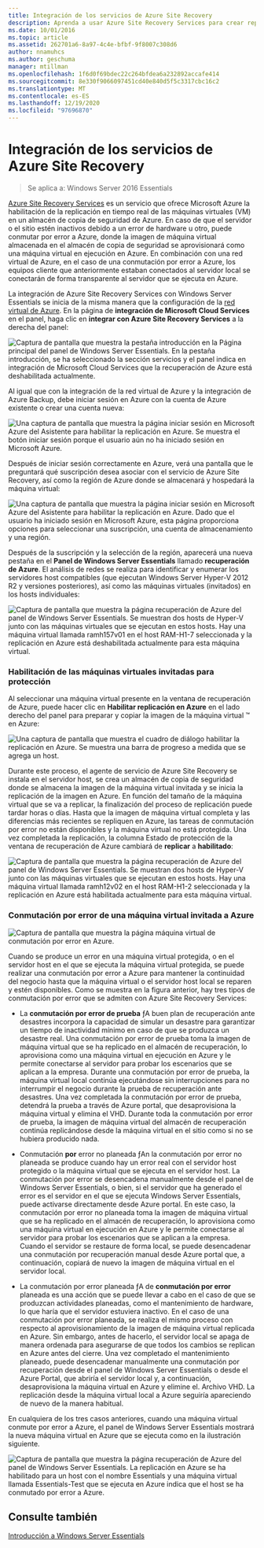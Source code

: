 ```yaml
---
title: Integración de los servicios de Azure Site Recovery
description: Aprenda a usar Azure Site Recovery Services para crear replicaciones en tiempo real de las máquinas virtuales (VM) que se almacenan en el almacén de copia de seguridad en Azure.
ms.date: 10/01/2016
ms.topic: article
ms.assetid: 262701a6-8a97-4c4e-bfbf-9f8007c308d6
author: nnamuhcs
ms.author: geschuma
manager: mtillman
ms.openlocfilehash: 1f6d0f69bdec22c264bfdea6a232892accafe414
ms.sourcegitcommit: 8e330f9066097451cd40e840d5f5c3317cbc16c2
ms.translationtype: MT
ms.contentlocale: es-ES
ms.lasthandoff: 12/19/2020
ms.locfileid: "97696870"
---
```

# <a name="azure-site-recovery-services-integration"></a>Integración de los servicios de Azure Site Recovery

>Se aplica a: Windows Server 2016 Essentials

[Azure Site Recovery Services](/azure/site-recovery/) es un servicio que ofrece Microsoft Azure la habilitación de la replicación en tiempo real de las máquinas virtuales (VM) en un almacén de copia de seguridad de Azure. En caso de que el servidor o el sitio estén inactivos debido a un error de hardware u otro, puede conmutar por error a Azure, donde la imagen de máquina virtual almacenada en el almacén de copia de seguridad se aprovisionará como una máquina virtual en ejecución en Azure. En combinación con una red virtual de Azure, en el caso de una conmutación por error a Azure, los equipos cliente que anteriormente estaban conectados al servidor local se conectarán de forma transparente al servidor que se ejecuta en Azure.

La integración de Azure Site Recovery Services con Windows Server Essentials se inicia de la misma manera que la configuración de la [red virtual de Azure](azure-virtual-network-integration.md). En la página de **integración de Microsoft Cloud Services** en el panel, haga clic en **integrar con Azure Site Recovery Services** a la derecha del panel:

![Captura de pantalla que muestra la pestaña introducción en la Página principal del panel de Windows Server Essentials. En la pestaña introducción, se ha seleccionado la sección servicios y el panel indica en integración de Microsoft Cloud Services que la recuperación de Azure está deshabilitada actualmente.](media/azure-site-recovery-1.PNG)

Al igual que con la integración de la red virtual de Azure y la integración de Azure Backup, debe iniciar sesión en Azure con la cuenta de Azure existente o crear una cuenta nueva:

![Una captura de pantalla que muestra la página iniciar sesión en Microsoft Azure del Asistente para habilitar la replicación en Azure. Se muestra el botón iniciar sesión porque el usuario aún no ha iniciado sesión en Microsoft Azure.](media/azure-site-recovery-2.PNG)

Después de iniciar sesión correctamente en Azure, verá una pantalla que le preguntará qué suscripción desea asociar con el servicio de Azure Site Recovery, así como la región de Azure donde se almacenará y hospedará la máquina virtual:

![Una captura de pantalla que muestra la página iniciar sesión en Microsoft Azure del Asistente para habilitar la replicación en Azure. Dado que el usuario ha iniciado sesión en Microsoft Azure, esta página proporciona opciones para seleccionar una suscripción, una cuenta de almacenamiento y una región.](media/azure-site-recovery-3.PNG)

Después de la suscripción y la selección de la región, aparecerá una nueva pestaña en el **Panel de Windows Server Essentials** llamado **recuperación de Azure**. El análisis de redes se realiza para identificar y enumerar los servidores host compatibles (que ejecutan Windows Server Hyper-V 2012 R2 y versiones posteriores), así como las máquinas virtuales (invitados) en los hosts individuales:

![Captura de pantalla que muestra la página recuperación de Azure del panel de Windows Server Essentials. Se muestran dos hosts de Hyper-V junto con las máquinas virtuales que se ejecutan en estos hosts. Hay una máquina virtual llamada ramh157v01 en el host RAM-H1-7 seleccionada y la replicación en Azure está deshabilitada actualmente para esta máquina virtual.](media/azure-site-recovery-4.PNG)

### <a name="enabling-guest-virtual-machines-for-protection"></a>Habilitación de las máquinas virtuales invitadas para protección

Al seleccionar una máquina virtual presente en la ventana de recuperación de Azure, puede hacer clic en **Habilitar replicación en Azure** en el lado derecho del panel para preparar y copiar la imagen de la máquina virtual &trade; en Azure:

![Una captura de pantalla que muestra el cuadro de diálogo habilitar la replicación en Azure. Se muestra una barra de progreso a medida que se agrega un host.](media/azure-site-recovery-5.PNG)

Durante este proceso, el agente de servicio de Azure Site Recovery se instala en el servidor host, se crea un almacén de copia de seguridad donde se almacena la imagen de la máquina virtual invitada y se inicia la replicación de la imagen en Azure. En función del tamaño de la máquina virtual que se va a replicar, la finalización del proceso de replicación puede tardar horas o días. Hasta que la imagen de máquina virtual completa y las diferencias más recientes se repliquen en Azure, las tareas de conmutación por error no están disponibles y la máquina virtual no está protegida. Una vez completada la replicación, la columna Estado de protección de la ventana de recuperación de Azure cambiará de **replicar** a **habilitado**:

![Captura de pantalla que muestra la página recuperación de Azure del panel de Windows Server Essentials. Se muestran dos hosts de Hyper-V junto con las máquinas virtuales que se ejecutan en estos hosts. Hay una máquina virtual llamada ramh12v02 en el host RAM-H1-2 seleccionada y la replicación en Azure está habilitada actualmente para esta máquina virtual.](media/azure-site-recovery-6.PNG)

### <a name="failover-of-a-guest-vm-to-azure"></a>Conmutación por error de una máquina virtual invitada a Azure

![Captura de pantalla que muestra la página máquina virtual de conmutación por error en Azure.](media/azure-site-recovery-7.PNG)

Cuando se produce un error en una máquina virtual protegida, o en el servidor host en el que se ejecuta la máquina virtual protegida, se puede realizar una conmutación por error a Azure para mantener la continuidad del negocio hasta que la máquina virtual o el servidor host local se reparen y estén disponibles. Como se muestra en la figura anterior, hay tres tipos de conmutación por error que se admiten con Azure Site Recovery Services:

-   La **conmutación por error de prueba** ƒA buen plan de recuperación ante desastres incorpora la capacidad de simular un desastre para garantizar un tiempo de inactividad mínimo en caso de que se produzca un desastre real. Una conmutación por error de prueba toma la imagen de máquina virtual que se ha replicado en el almacén de recuperación, lo aprovisiona como una máquina virtual en ejecución en Azure y le permite conectarse al servidor para probar los escenarios que se aplican a la empresa. Durante una conmutación por error de prueba, la máquina virtual local continúa ejecutándose sin interrupciones para no interrumpir el negocio durante la prueba de recuperación ante desastres. Una vez completada la conmutación por error de prueba, detendrá la prueba a través de Azure portal, que desaprovisiona la máquina virtual y elimina el VHD. Durante toda la conmutación por error de prueba, la imagen de máquina virtual del almacén de recuperación continúa replicándose desde la máquina virtual en el sitio como si no se hubiera producido nada.

-   Conmutación **por** error no planeada ƒAn la conmutación por error no planeada se produce cuando hay un error real con el servidor host protegido o la máquina virtual que se ejecuta en el servidor host. La conmutación por error se desencadena manualmente desde el panel de Windows Server Essentials, o bien, si el servidor que ha generado el error es el servidor en el que se ejecuta Windows Server Essentials, puede activarse directamente desde Azure portal. En este caso, la conmutación por error no planeada toma la imagen de máquina virtual que se ha replicado en el almacén de recuperación, lo aprovisiona como una máquina virtual en ejecución en Azure y le permite conectarse al servidor para probar los escenarios que se aplican a la empresa. Cuando el servidor se restaure de forma local, se puede desencadenar una conmutación por recuperación manual desde Azure portal que, a continuación, copiará de nuevo la imagen de máquina virtual en el servidor local.

-   La conmutación por error planeada ƒA de **conmutación por error** planeada es una acción que se puede llevar a cabo en el caso de que se produzcan actividades planeadas, como el mantenimiento de hardware, lo que haría que el servidor estuviera inactivo. En el caso de una conmutación por error planeada, se realiza el mismo proceso con respecto al aprovisionamiento de la imagen de máquina virtual replicada en Azure. Sin embargo, antes de hacerlo, el servidor local se apaga de manera ordenada para asegurarse de que todos los cambios se replican en Azure antes del cierre. Una vez completado el mantenimiento planeado, puede desencadenar manualmente una conmutación por recuperación desde el panel de Windows Server Essentials o desde el Azure Portal, que abriría el servidor local y, a continuación, desaprovisiona la máquina virtual en Azure y elimine el. Archivo VHD. La replicación desde la máquina virtual local a Azure seguiría apareciendo de nuevo de la manera habitual.

En cualquiera de los tres casos anteriores, cuando una máquina virtual conmute por error a Azure, el panel de Windows Server Essentials mostrará la nueva máquina virtual en Azure que se ejecuta como en la ilustración siguiente.

![Captura de pantalla que muestra la página recuperación de Azure del panel de Windows Server Essentials. La replicación en Azure se ha habilitado para un host con el nombre Essentials y una máquina virtual llamada Essentials-Test que se ejecuta en Azure indica que el host se ha conmutado por error a Azure.](media/azure-site-recovery-8.PNG)

<a name="see-also"></a>Consulte también
--------
[Introducción a Windows Server Essentials](get-started.md)
